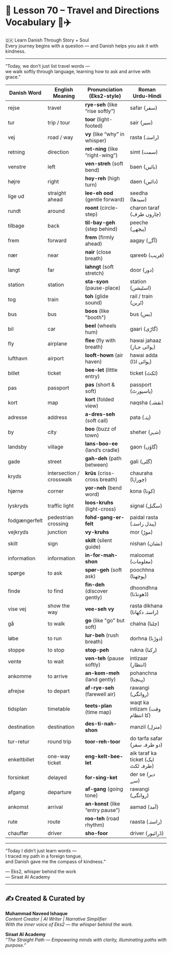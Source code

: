 # 🌟 **Lesson 70 – Travel and Directions Vocabulary 🧭✈️**  
🇩🇰 Learn Danish Through Story + Soul  
Every journey begins with a question — and Danish helps you ask it with kindness.

---

“Today, we don’t just list travel words —  
we walk softly through language, learning how to ask and arrive with grace.”

| Danish Word       | English Meaning         | Pronunciation (Eks2-style)        | Roman Urdu-Hindi               |
|-------------------|--------------------------|-------------------------------------|--------------------------------|
| rejse             | travel                   | **rye-seh** (like “rise softly”)     | safar (سفر)                   |
| tur               | trip / tour              | **toor** (light-footed)              | sair (سیر)                    |
| vej               | road / way               | **vy** (like “why” in whisper)       | rasta (راستہ)                |
| retning           | direction                | **ret-ning** (like “right-wing”)     | simt (سمت)                    |
| venstre           | left                     | **ven-streh** (soft bend)            | baen (بائیں)                 |
| højre             | right                    | **hoy-reh** (high turn)              | daen (دائیں)                 |
| lige ud           | straight ahead           | **lee-eh ood** (gentle forward)      | seedha (سیدھا)               |
| rundt             | around                   | **roont** (circle-step)              | charon taraf (چاروں طرف)     |
| tilbage           | back                     | **til-bay-geh** (step behind)        | peeche (پیچھے)               |
| frem              | forward                  | **frem** (firmly ahead)              | aagay (آگے)                  |
| nær               | near                     | **nair** (close breath)              | qareeb (قریب)                |
| langt             | far                      | **lahngt** (soft stretch)            | door (دور)                   |
| station           | station                  | **sta-syon** (pause-place)           | station (اسٹیشن)             |
| tog               | train                    | **toh** (glide sound)                | rail / train (ٹرین)           |
| bus               | bus                      | **boos** (like "booth")              | bus (بس)                     |
| bil               | car                      | **beel** (wheels hum)                | gaari (گاڑی)                 |
| fly               | airplane                 | **flee** (fly with breath)           | hawai jahaaz (ہوائی جہاز)    |
| lufthavn          | airport                  | **looft-hown** (air haven)           | hawai adda (ہوائی اڈا)       |
| billet            | ticket                   | **bee-let** (little entry)           | ticket (ٹکٹ)                 |
| pas               | passport                 | **pas** (short & soft)               | passport (پاسپورٹ)           |
| kort              | map                      | **kort** (folded view)               | naqsha (نقشہ)                |
| adresse           | address                  | **a-dres-seh** (soft call)           | pata (پتہ)                   |
| by                | city                     | **boo** (buzz of town)               | sheher (شہر)                 |
| landsby           | village                  | **lans-boo-ee** (land’s cradle)      | gaon (گاؤں)                  |
| gade              | street                   | **gah-deh** (path between)           | gali (گلی)                   |
| kryds             | intersection / crosswalk | **krüs** (criss-cross breath)        | chauraha (چوراہا)            |
| hjørne            | corner                   | **yor-neh** (bend word)              | kona (کونا)                  |
| lyskryds          | traffic light            | **loos-kruhs** (light-cross)         | signal (سگنل)                |
| fodgængerfelt     | pedestrian crossing      | **fohd-gang-er-felt**                | paidal rasta (پیدل راستہ)     |
| vejkryds          | junction                 | **vy-kruhs**                         | mor (موڑ)                    |
| skilt             | sign                     | **skilt** (silent guide)             | nishan (نشان)                |
| information       | information              | **in-for-mah-shon**                  | maloomat (معلومات)           |
| spørge            | to ask                   | **spør-geh** (soft ask)              | poochhna (پوچھنا)            |
| finde             | to find                  | **fin-deh** (discover gently)         | dhoondhna (ڈھونڈنا)          |
| vise vej          | show the way             | **vee-seh vy**                       | rasta dikhana (راستہ دکھانا)  |
| gå                | to walk                  | **go** (like "go" but soft)          | chalna (چلنا)                |
| løbe              | to run                   | **lur-beh** (rush breath)            | dorhna (دوڑنا)               |
| stoppe            | to stop                  | **stop-peh**                         | rukna (رکنا)                 |
| vente             | to wait                  | **ven-teh** (pause softly)           | intizaar (انتظار)            |
| ankomme           | to arrive                | **an-kom-meh** (land gently)         | pohanchna (پہنچنا)           |
| afrejse           | to depart                | **af-rye-seh** (farewell air)        | rawangi (روانگی)             |
| tidsplan          | timetable                | **teets-plan** (time map)            | waqt ka intizam (وقت کا انتظام) |
| destination       | destination              | **des-ti-nah-shon**                  | manzil (منزل)                |
| tur-retur         | round trip               | **toor-reh-toor**                    | do tarfa safar (دو طرفہ سفر) |
| enkeltbillet      | one-way ticket           | **eng-kelt-bee-let**                 | aik taraf ka ticket (ایک طرفہ ٹکٹ) |
| forsinket         | delayed                  | **for-sing-ket**                     | der se (دیر سے)              |
| afgang            | departure                | **af-gang** (going tone)             | rawangi (روانگی)             |
| ankomst           | arrival                  | **an-konst** (like “entry pause”)    | aamad (آمد)                  |
| rute              | route                    | **roo-teh** (road rhythm)            | raasta (راستہ)               |
| chauffør          | driver                   | **sho-foor**                         | driver (ڈرائیور)             |

---

“Today I didn’t just learn words —  
I traced my path in a foreign tongue,  
and Danish gave me the compass of kindness.”

— Eks2, whisper behind the work  
— Siraat AI Academy

---
✍️ Created & Curated by  
---

**Muhammad Naveed Ishaque**  
*Content Creator | AI Writer | Narrative Simplifier*  
*With the inner voice of Eks2 — the whisper behind the work.*  

**Siraat AI Academy**  
*“The Straight Path — Empowering minds with clarity, illuminating paths with purpose.”*
